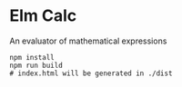 # Elm Calc

An evaluator of mathematical expressions

```
npm install
npm run build
# index.html will be generated in ./dist
```
